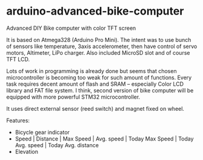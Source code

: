 # arduino-advanced-bike-computer
Advanced DIY Bike computer with color TFT screen

It is based on Atmega328 (Arduino Pro Mini). The intent was to use bunch of sensors like temperature, 3axis accelerometer, then have control of servo motors, Altimeter, LiPo charger. Also included MicroSD slot and of course TFT LCD.

Lots of work in programming is already done but seems that chosen microcontroller is becoming too weak for such amount of functions. Every task requires decent amount of flash and SRAM – especially Color LCD library and FAT file system. I think, second version of bike computer will be equipped with more powerful STM32 microcontroller.

It uses direct external sensor (reed switch) and magnet fixed on wheel.

Features:
- Bicycle gear indicator
- Speed | Distance | Max Speed | Avg. speed | Today Max Speed | Today Avg. speed | Today Avg. distance
- Elevation